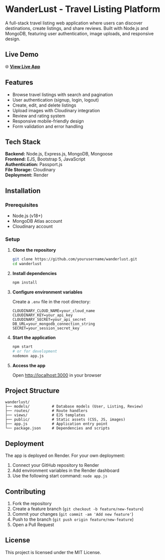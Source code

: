 # WanderLust - Travel Listing Platform

A full-stack travel listing web application where users can discover destinations, create listings, and share reviews. Built with Node.js and MongoDB, featuring user authentication, image uploads, and responsive design.

## Live Demo

🌐 **[View Live App](https://wanderlust-your-app.onrender.com)**

## Features

- Browse travel listings with search and pagination
- User authentication (signup, login, logout)
- Create, edit, and delete listings
- Upload images with Cloudinary integration
- Review and rating system
- Responsive mobile-friendly design
- Form validation and error handling

## Tech Stack

**Backend:** Node.js, Express.js, MongoDB, Mongoose  
**Frontend:** EJS, Bootstrap 5, JavaScript  
**Authentication:** Passport.js  
**File Storage:** Cloudinary  
**Deployment:** Render

## Installation

### Prerequisites
- Node.js (v18+)
- MongoDB Atlas account
- Cloudinary account

### Setup

1. **Clone the repository**
   ```bash
   git clone https://github.com/yourusername/wanderlust.git
   cd wanderlust
   ```

2. **Install dependencies**
   ```bash
   npm install
   ```

3. **Configure environment variables**
   
   Create a `.env` file in the root directory:
   ```env
   CLOUDINARY_CLOUD_NAME=your_cloud_name
   CLOUDINARY_KEY=your_api_key
   CLOUDINARY_SECRET=your_api_secret
   DB_URL=your_mongodb_connection_string
   SECRET=your_session_secret_key
   ```

4. **Start the application**
   ```bash
   npm start
   # or for development
   nodemon app.js
   ```

5. **Access the app**
   
   Open [http://localhost:3000](http://localhost:3000) in your browser

## Project Structure

```
wanderlust/
├── models/          # Database models (User, Listing, Review)
├── routes/          # Route handlers
├── views/           # EJS templates
├── public/          # Static assets (CSS, JS, images)
├── app.js           # Application entry point
└── package.json     # Dependencies and scripts
```

## Deployment

The app is deployed on Render. For your own deployment:

1. Connect your GitHub repository to Render
2. Add environment variables in the Render dashboard
3. Use the following start command: `node app.js`

## Contributing

1. Fork the repository
2. Create a feature branch (`git checkout -b feature/new-feature`)
3. Commit your changes (`git commit -am 'Add new feature'`)
4. Push to the branch (`git push origin feature/new-feature`)
5. Open a Pull Request

## License

This project is licensed under the MIT License.
